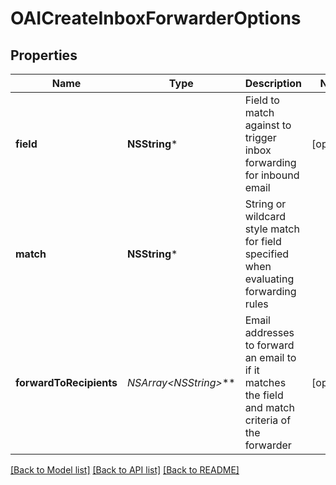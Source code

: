 # OAICreateInboxForwarderOptions

## Properties
Name | Type | Description | Notes
------------ | ------------- | ------------- | -------------
**field** | **NSString*** | Field to match against to trigger inbox forwarding for inbound email | [optional] 
**match** | **NSString*** | String or wildcard style match for field specified when evaluating forwarding rules | 
**forwardToRecipients** | **NSArray&lt;NSString*&gt;*** | Email addresses to forward an email to if it matches the field and match criteria of the forwarder | [optional] 

[[Back to Model list]](../README#documentation-for-models) [[Back to API list]](../README#documentation-for-api-endpoints) [[Back to README]](../README)


